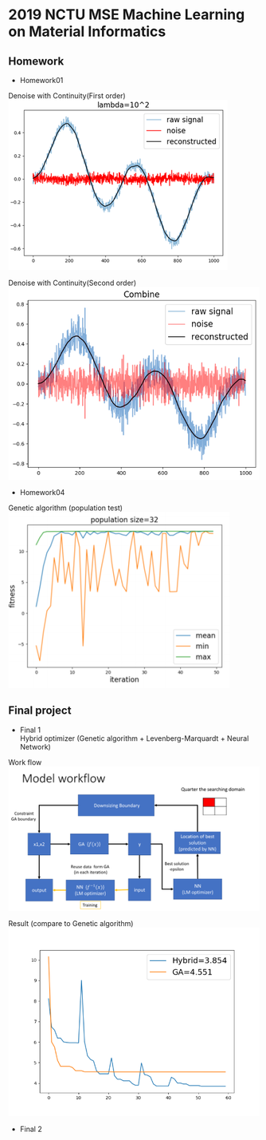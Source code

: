 # 2019 NCTU MSE Machine Learning on Material Informatics

## Homework
* Homework01 

Denoise with Continuity(First order)  
![1](https://github.com/acctouhou/Optimization-Theory-and-Application/blob/master/HW/HW1/first.PNG)  

Denoise with Continuity(Second order)  
![2](https://github.com/acctouhou/Optimization-Theory-and-Application/blob/master/HW/HW1/second.png)  

* Homework04  

Genetic algorithm  (population test)
![ga](https://github.com/acctouhou/Optimization-Theory-and-Application/blob/master/HW/HW2/population.PNG)  

## Final project  

* Final 1   
Hybrid optimizer (Genetic algorithm + Levenberg-Marquardt + Neural Network)  

Work flow  
![Work](https://github.com/acctouhou/Optimization-Theory-and-Application/blob/master/HW/final1/workflow.png)    

Result (compare to Genetic algorithm)  
![Result](https://github.com/acctouhou/Optimization-Theory-and-Application/blob/master/HW/final1/result.png)    

* Final 2   
